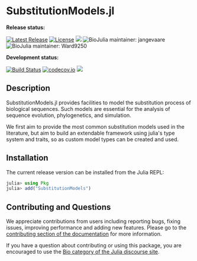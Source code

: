 # SubstitutionModels.jl

**Release status:**

[![Latest Release](https://img.shields.io/github/release/BioJulia/SubstitutionModels.jl.svg)](https://github.com/BioJulia/SubstitutionModels.jl/releases/latest)
[![License](https://img.shields.io/badge/license-MIT-green.svg)](https://github.com/BioJulia/SubstitutionModels.jl/blob/master/LICENSE)
[![](https://img.shields.io/badge/docs-stable-blue.svg)](https://BioJulia.github.io/SubstitutionModels.jl/stable)
![BioJulia maintainer: jangevaare](https://img.shields.io/badge/BioJulia%20Maintainer-jangevaare-orange.svg)
![BioJulia maintainer: Ward9250](https://img.shields.io/badge/BioJulia%20Maintainer-Ward9250-orange.svg)

**Development status:**

[![Build Status](https://travis-ci.org/BioJulia/SubstitutionModels.jl.svg?branch=master)](https://travis-ci.org/BioJulia/SubstitutionModels.jl)
[![codecov.io](http://codecov.io/github/BioJulia/SubstitutionModels.jl/coverage.svg?branch=master)](http://codecov.io/github/BioJulia/SubstitutionModels.jl?branch=master)
[![](https://img.shields.io/badge/docs-latest-blue.svg)](https://BioJulia.github.io/SubstitutionModels.jl/latest)

## Description

SubstitutionModels.jl provides facilities to model the substitution process of
biological sequences. Such models are essential for the analysis of sequence
evolution, phylogenetics, and simulation.

We first aim to provide the most common substitution models
used in the literature, but aim to build an extendable framework using julia's
type system and traits, so as custom model types can be created and used.

## Installation

The current release version can be installed
from the Julia REPL:

```julia
julia> using Pkg
julia> add("SubstitutionModels")
```

## Contributing and Questions

We appreciate contributions from users including reporting bugs, fixing issues,
improving performance and adding new features.
Please go to the [contributing section of the documentation](http://biojulia.net/Contributing/latest/)
for more information.

If you have a question about
contributing or using this package, you are encouraged to use the
[Bio category of the Julia discourse
site](https://discourse.julialang.org/c/domain/bio).

